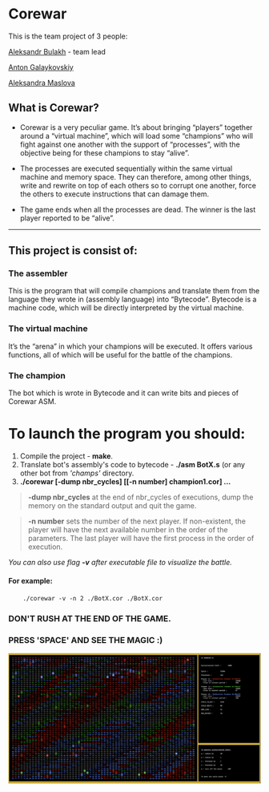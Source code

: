 # Corewar
This is the team project of 3 people:

[Aleksandr Bulakh](https://github.com/lownhay) - team lead

[Anton Galaykovskiy](https://github.com/CharlesWin)

[Aleksandra Maslova](https://github.com/o-maslova)


## What is Corewar?
* Corewar is a very peculiar game. It’s about bringing “players” together around a “virtual machine”, which will load some “champions” who will fight against one another with the support of “processes”, with the objective being for these champions to stay “alive”.

* The processes are executed sequentially within the same virtual machine and memory space. They can therefore, among other things, write and rewrite on top of each others so to corrupt one another, force the others to execute instructions that can damage them.

* The game ends when all the processes are dead. The winner is the last player reported to be “alive”.

---
## This project is consist of:
### The assembler
This is the program that will compile champions and translate them from the language they wrote in (assembly language) into “Bytecode”. Bytecode is a machine code, which will be directly interpreted by the virtual machine.

### The virtual machine
It’s the “arena” in which your champions will be executed. It offers various functions, all of which will be useful for the battle of the champions.

### The champion
The bot which is wrote in Bytecode and it can write bits and pieces of Corewar ASM.

# To launch the program you should:
1. Compile the project - **make**.
2. Translate bot's assembly's code to bytecode - **./asm BotX.s** (or any other bot from *'champs'* directory.
3. **./corewar [-dump nbr_cycles] [[-n number] champion1.cor] ...**

> **-dump nbr_cycles**
at the end of nbr\_cycles of executions, dump the memory on the standard output and quit the game.

> **-n number**
sets the number of the next player. If non-existent, the player will have the next available number in the order of the parameters. The last player will have the first process in the order of execution.

*You can also use flag **-v** after executable file to visualize the battle.*

#### For example:
		./corewar -v -n 2 ./BotX.cor ./BotX.cor

### DON'T RUSH AT THE END OF THE GAME.
### PRESS 'SPACE' AND SEE THE MAGIC :)

![Alt-picture](https://github.com/o-maslova/corewar/blob/master/corewar.png "corewar")